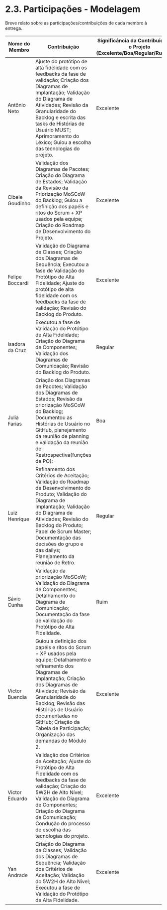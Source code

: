 # 2.3. Participações - Modelagem

Breve relato sobre as participações/contribuições de cada membro à entrega. 

| Nome do Membro  | Contribuição                                                                                                                                                                                                                                                                                                                               | Significância da Contribuição para o Projeto (Excelente/Boa/Regular/Ruim/Nula) |
| --------------- | ------------------------------------------------------------------------------------------------------------------------------------------------------------------------------------------------------------------------------------------------------------------------------------------------------------------------------------------ | ------------------------------------------------------------------------------ |
| Antônio Neto    | Ajuste do protótipo de alta fidelidade com os feedbacks da fase de validação; Criação dos Diagramas de Implantação; Validação do Diagrama de Atividades; Revisão da Granularidade do Backlog e escrita das tasks de Histórias de Usuário MUST; Aprimoramento do Léxico; Guiou a escolha das tecnologias do projeto.                        | Excelente                                                                      |
| Cibele Goudinho | Validação dos Diagramas de Pacotes; Criação do Diagrama de Estados; Validação da Revisão da Priorização MoSCoW do Backlog; Guiou a definição dos papéis e ritos do Scrum + XP usados pela equipe; Criação do Roadmap de Desenvolvimento do Projeto.                                                                                        | Excelente                                                                      |
| Felipe Boccardi | Validação do Diagrama de Classes; Criação dos Diagramas de Sequência;      Executou a fase de Validação do Protótipo de Alta Fidelidade; Ajuste do protótipo de alta fidelidade com os feedbacks da fase de validação; Revisão do Backlog do Produto.                                                                                      | Excelente                                                                      |
| Isadora da Cruz | Executou a fase de Validação do Protótipo de Alta Fidelidade; Criação do Diagrama de Componentes; Validação dos Diagramas de Comunicação; Revisão do Backlog do Produto.                                                                                                                                                                   | Regular                                                                        |
| Julia Farias    | Criação dos Diagramas de Pacotes; Validação dos Diagramas de Estados; Revisão da priorização MoSCoW do Backlog; Documentou as Histórias de Usuário no GitHub, planejamento da reunião de planning e validação da reunião de Restrospectiva(funções de PO):                                  | Boa                                                                            |
| Luiz Henrique   | Refinamento dos Critérios de Aceitação; Validação do Roadmap de Desenvolvimento do Produto; Validação do Diagrama de Implantação; Validação do Diagrama de Atividades; Revisão do Backlog do Produto; Papel de Scrum Master; Documentação das decisões do grupo e das dailys; Planejamento da reunião de Retro.                                                                                                                                  | Regular                                                                        |
| Sávio Cunha     | Validação da priorização MoSCoW; Validação do Diagrama de Componentes; Detalhamento do Diagrama de Comunicação; Documentação da fase de validação do Protótipo de Alta Fidelidade.                                                                                                                                                         | Ruim                                                                           |
| Victor Buendia  | Guiou a definição dos papéis e ritos do Scrum + XP usados pela equipe; Detalhamento e refinamento dos Diagramas de Implantação; Criação dos Diagramas de Atividade; Revisão da Granularidade do Backlog; Revisão das Histórias de Usuário documentadas no GitHub; Criação da Tabela de Participação; Organização das demandas do Módulo 2. | Excelente                                                                      |
| Victor Eduardo  | Validação dos Critérios de Aceitação; Ajuste do Protótipo de Alta Fidelidade com os feedbacks da fase de validação; Criação do 5W2H de Alto Nível; Validação do Diagrama de Componentes; Criação do Diagrama de Comunicação; Condução do processo de escolha das tecnologias do projeto.                                                 | Excelente                                                                      |
| Yan Andrade     | Criação do Diagrama de Classes; Validação dos Diagramas de Sequência; Validação dos Critérios de Aceitação; Validação do 5W2H de Alto Nível; Executou a fase de Validação do Protótipo de Alta Fidelidade.                                                                                                                                 | Excelente                                                                      |
